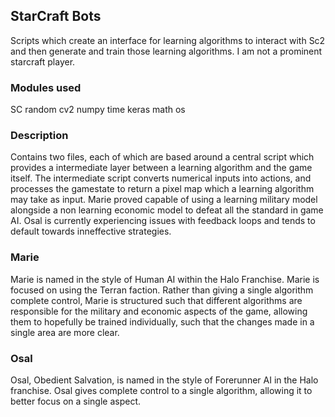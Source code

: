 ## **StarCraft Bots**
Scripts which create an interface for learning algorithms to interact with Sc2 and then generate and train those learning algorithms.  I am not a prominent starcraft player.
### Modules used
SC
random
cv2
numpy
time
keras
math
os
### Description
Contains two files, each of which are based around a central script which provides a intermediate layer between a learning algorithm and the game itself. The intermediate script converts numerical inputs into actions, and processes the gamestate to return a pixel map which a learning algorithm may take as input. Marie proved capable of using a learning military model alongside a non learning economic model to defeat all the standard in game AI. Osal is currently experiencing issues with feedback loops and tends to default towards inneffective strategies.
### Marie
Marie is named in the style of Human AI within the Halo Franchise. Marie is focused on using the Terran faction.  Rather than giving a single algorithm complete control, Marie is structured such that different algorithms are responsible for the military and economic aspects of the game, allowing them to hopefully be trained individually, such that the changes made in a single area are more clear.
### Osal
Osal, Obedient Salvation, is named in the style of Forerunner AI in the Halo franchise. Osal gives complete control to a single algorithm, allowing it to better focus on a single aspect.
